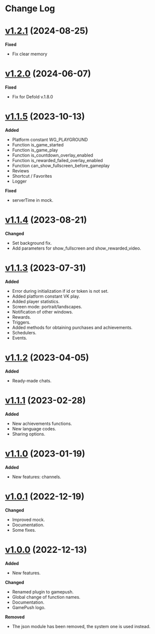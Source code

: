 # Change Log

# [v1.2.1](https://github.com/megalanthus/defold-gamepush/releases/tag/v1.2.1) (2024-08-25)

**Fixed**

- Fix clear memory

# [v1.2.0](https://github.com/megalanthus/defold-gamepush/releases/tag/v1.2.0) (2024-06-07)

**Fixed**

- Fix for Defold v.1.8.0

# [v1.1.5](https://github.com/megalanthus/defold-gamepush/releases/tag/v1.1.5) (2023-10-13)

**Added**

- Platform constant WG_PLAYGROUND
- Function is_game_started
- Function is_game_play
- Function is_countdown_overlay_enabled
- Function is_rewarded_failed_overlay_enabled
- Function can_show_fullscreen_before_gameplay
- Reviews
- Shortcut / Favorites
- Logger

**Fixed**

- serverTime in mock.

# [v1.1.4](https://github.com/megalanthus/defold-gamepush/releases/tag/v1.1.4) (2023-08-21)

**Changed**

- Set background fix.
- Add parameters for show_fullscreen and show_rewarded_video.

# [v1.1.3](https://github.com/megalanthus/defold-gamepush/releases/tag/v1.1.3) (2023-07-31)

**Added**

- Error during initialization if id or token is not set.
- Added platform constant VK play.
- Added player statistics.
- Screen mode: portrait/landscapes.
- Notification of other windows.
- Rewards.
- Triggers.
- Added methods for obtaining purchases and achievements.
- Schedulers.
- Events.

# [v1.1.2](https://github.com/megalanthus/defold-gamepush/releases/tag/v1.1.2) (2023-04-05)

**Added**

- Ready-made chats.

# [v1.1.1](https://github.com/megalanthus/defold-gamepush/releases/tag/v1.1.1) (2023-02-28)

**Added**

- New achievements functions.
- New language codes.
- Sharing options.

# [v1.1.0](https://github.com/megalanthus/defold-gamepush/releases/tag/v1.1.0) (2023-01-19)

**Added**

- New features: channels.

# [v1.0.1](https://github.com/megalanthus/defold-gamepush/releases/tag/v1.0.1) (2022-12-19)

**Changed**

- Improved mock.
- Documentation.
- Some fixes.

# [v1.0.0](https://github.com/megalanthus/defold-gamepush/releases/tag/v1.0.0) (2022-12-13)

**Added**

- New features.

**Changed**

- Renamed plugin to gamepush.
- Global change of function names.
- Documentation.
- GamePush logo.

**Removed**

- The json module has been removed, the system one is used instead.

